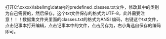 打开C:\xxxxx\labelImg\data内的predefined_classes.txt文件，修改其中的类别为自己需要的，然后保存，这个txt文件保存的格式为UTF-8，此外需要注意！！！数据集文件夹里面的classes.txt的格式为ANSI 编码，右键这个txt文件，点击记事本打开编辑，点击记事本中的文件，点击另存为，右小角选自保存的编码即可。





